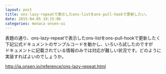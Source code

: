 ```yaml
---
layout: post
title: ons-lazy-repeatで表示したons-listをons-pull-hookで更新したい。
date: 2015-04-05 19:15:06
categories: monaca onsen-ui
---
```

<!-- {% raw %} -->
<p>表題の通り、ons-lazy-repeatで表示したons-listをons-pull-hookで更新したく<br>
下記公式ドキュメントのサンプルコードを動かし、いろいろ試したのですが<br>
ドキュメントに記載されている情報のみでは対応が難しい状況です。どのように実装すればよいのでしょうか。</p>

<p><a href="http://ja.onsen.io/reference/ons-lazy-repeat.html" rel="nofollow">http://ja.onsen.io/reference/ons-lazy-repeat.html</a></p>
<!-- {% endraw %} -->
